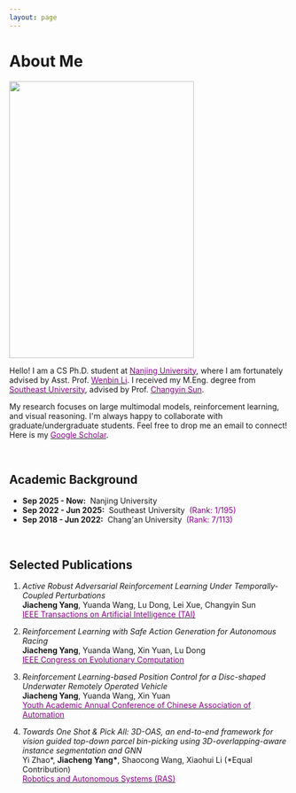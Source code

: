 ```yaml
---
layout: page
---
```


# About Me

<img src="https://jcyang101.github.io/images/mine.jpg" class="floatpic" width="333" height="500">


Hello! I am a CS Ph.D. student at [<font color='DarkMagenta'>Nanjing University</font>](https://www.nju.edu.cn/en/), where I am fortunately advised by Asst. Prof. [<font color='DarkMagenta'>Wenbin Li</font>](https://liwenbin.cn/).
I received my M.Eng. degree from [<font color='DarkMagenta'>Southeast University</font>](https://www.seu.edu.cn/english/), advised by Prof. [<font color='DarkMagenta'>Changyin Sun</font>](https://ieeexplore.ieee.org/author/37279060100).


My research focuses on large multimodal models, reinforcement learning, and visual reasoning.
I'm always happy to collaborate with graduate/undergraduate students.
Feel free to drop me an email to connect!
Here is my [<font color='DarkMagenta'>Google Scholar</font>](https://scholar.google.com/citations?user=CdTephgAAAAJ&hl).


<br>

## Academic Background

- **Sep 2025 - Now:**&nbsp;&nbsp;Nanjing University
- **Sep 2022 - Jun 2025:**&nbsp;&nbsp;Southeast University&nbsp;&nbsp;<font color='DarkMagenta'>(Rank: 1/195)</font>
- **Sep 2018 - Jun 2022:**&nbsp;&nbsp;Chang'an University&nbsp;&nbsp;<font color='DarkMagenta'>(Rank: 7/113)</font>

<br>

## Selected Publications
1. *Active Robust Adversarial Reinforcement Learning Under Temporally-Coupled Perturbations*  
&zwnj;**Jiacheng Yang**, Yuanda Wang, Lu Dong, Lei Xue, Changyin Sun  
&zwnj;[<font color='DarkMagenta'>IEEE Transactions on Artificial Intelligence (TAI)</font>](https://ieeexplore.ieee.org/document/10754649)  

2. *Reinforcement Learning with Safe Action Generation for Autonomous Racing*  
&zwnj;**Jiacheng Yang**, Yuanda Wang, Xin Yuan, Lu Dong  
&zwnj;[<font color='DarkMagenta'>IEEE Congress on Evolutionary Computation</font>](https://ieeexplore.ieee.org/abstract/document/10611776)  

3. *Reinforcement Learning-based Position Control for a Disc-shaped Underwater Remotely Operated Vehicle*  
&zwnj;**Jiacheng Yang**, Yuanda Wang, Xin Yuan  
&zwnj;[<font color='DarkMagenta'>Youth Academic Annual Conference of Chinese Association of Automation</font>](https://ieeexplore.ieee.org/document/10401706)  

4. *Towards One Shot & Pick All: 3D-OAS, an end-to-end framework for vision guided top-down parcel bin-picking using 3D-overlapping-aware instance segmentation and GNN*  
Yi Zhao\*, **Jiacheng Yang\***, Shaocong Wang, Xiaohui Li (\*Equal Contribution)  
&zwnj;[<font color='DarkMagenta'>Robotics and Autonomous Systems (RAS)</font>](https://www.sciencedirect.com/science/article/abs/pii/S0921889023001306)  



<div align="center" style="margin: 28px 0;">
  <script src="https://unpkg.com/applause-button/dist/applause-button.js"></script>
  <applause-button style="--color:DarkMagenta; --clap-size:48px;"></applause-button>
</div>

